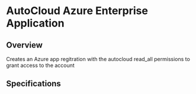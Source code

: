AutoCloud Azure Enterprise Application
======================================

## Overview

Creates an Azure app regitration with the autocloud read_all permissions to grant access to the account

## Specifications
